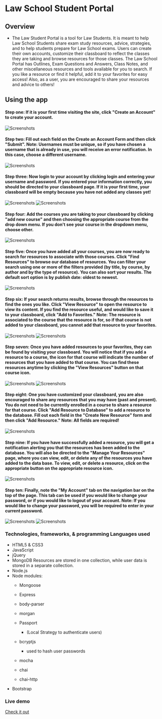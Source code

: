 # Law School Student Portal

## Overview
*  The Law Student Portal is a tool for Law Students. It is meant to help Law School Students share exam study resources, advice, strategies, and to help students prepare for Law School exams. Users can create their own accounts, customize their classboard to reflect the classes they are taking and browse resources for those classes. The Law School Portal has Outlines, Exam Questions and Answers, Class Notes, and other miscellaneous resources and tools available for you to search. If you like a resource or find it helpful, add it to your favorites for easy access! Also, as a user, you are encouraged to share your resources and advice to others!


## Using the app

#### Step one: If it is your first time visiting the site, click "Create an Account" to create your account.
![Screenshots](https://s12.postimg.org/m3ez5nq25/Screen_Shot_2017-07-27_at_10.50.14_AM.png)


#### Step two: Fill out each field on the Create an Account Form and then click "Submit". Note: Usernames must be unique, so if you have chosen a username that is already in use, you will receive an error notification. In this case, choose a different username.

![Screenshots](https://s3.postimg.org/cd5fogrk3/Screen_Shot_2017-07-27_at_10.54.12_AM.png)

#### Step three: Now login to your account by clicking login and entering your username and password. If you entered your information correctly, you should be directed to your classboard page. If it is your first time, your classboard will be empty because you have not added any classes yet!

![Screenshots](https://s1.postimg.org/qaqr2ebsv/Screen_Shot_2017-07-27_at_11.30.13_AM.png)
![Screenshots](https://s4.postimg.org/co7se6e7x/Screen_Shot_2017-07-27_at_11.30.49_AM.png)


#### Step four: Add the courses you are taking to your classboard by clicking "add new course" and then choosing the appropriate course from the drop down menu. If you don't see your course in the dropdown menu, choose other.

![Screenshots](https://s1.postimg.org/575we5czz/Screen_Shot_2017-07-27_at_11.37.10_AM.png)

#### Step five: Once you have added all your courses, you are now ready to search for resources to associate with those courses. Click "Find Resources" to browse our database of resources. You can filter your search using one or more of the filters provided (by title, by course, by author and by the type of resource). You can also sort your results. The default sort option is by publish date: oldest to newest.

![Screenshots](https://s3.postimg.org/yzeg4t7ub/Screen_Shot_2017-07-27_at_11.42.18_AM.png)

#### Step six: If your search returns results, browse through the resources to find the ones you like. Click "View Resource" to open the resource to view its content. If you find the resource useful, and would like to save it to your classboard, click "Add to Favorites." Note: The resource is associated to the course that the resource is for, so if that course is not added to your classboard, you cannot add that resource to your favorites.

![Screenshots](https://s2.postimg.org/jf2p968rt/Screen_Shot_2017-07-27_at_11.45.46_AM.png)
![Screenshots](https://s2.postimg.org/qs7osniyh/Screen_Shot_2017-07-27_at_11.45.52_AM.png)

#### Step seven: Once you have added resources to your favorites, they can be found by visiting your classboard. You will notice that if you add a resource to a course, the icon for that course will indicate the number of resources that you have added to that course. You can find these resources anytime by clicking the "View Resources" button on that course icon.

 ![Screenshots](https://s11.postimg.org/ktyugenib/Screen_Shot_2017-07-27_at_11.48.49_AM.png)
 ![Screenshots](https://s1.postimg.org/cgt05xmsf/Screen_Shot_2017-07-27_at_11.48.54_AM.png)

#### Step eight: One you have customized your classboard, you are also encouraged to share any resources that you may have (past and present). You do not need to be currently enrolled in a course to share a resource for that course. Click "Add Resource to Database" to add a resource to the database. Fill out each field in the "Create New Resource" form and then click "Add Resource." Note: All fields are required!

![Screenshots](https://s4.postimg.org/n2o0jjr3x/Screen_Shot_2017-07-27_at_11.53.45_AM.png)

#### Step nine: If you have have successfully added a resource, you will get a notification alerting you that the resources has been added to the database. You will also be directed to the "Manage Your Resources" page, where you can view, edit, or delete any of the resources you have added to the data base. To view, edit, or delete a resource, click on the appropriate button on the appropriate resource icon.

![Screenshots](https://s18.postimg.org/e8m99ks2x/Screen_Shot_2017-07-27_at_11.57.58_AM.png)


#### Step ten: Finally, note the "My Account" tab on the navigation bar on the top of the page. This tab can be used if you would like to change your password, or if you would like to logout of your account. Note: If you would like to change your password, you will be required to enter in your current password.

![Screenshots](https://s18.postimg.org/d9ylkz995/Screen_Shot_2017-07-27_at_12.00.26_PM.png)
![Screenshots](https://s11.postimg.org/d08o4dgf7/Screen_Shot_2017-07-27_at_12.01.17_PM.png)

### Technologies, frameworks, & programming Languages used
* HTML5 & CSS3
* JavaScript
* jQuery
* MongoDB
Resources are stored in one collection, while user data is stored in a separate collection.
* Node.js
* Node modules:
    * Mongoose

    * Express

    * body-parser

    * morgan

    * Passport
        * (Local Strategy to authenticate users)
    * bcryptjs
        * used to hash user passwords
    * mocha

    * chai

    * chai-http
* Bootstrap




### Live demo

[Check it out](http://allain-capstone.surge.sh)
